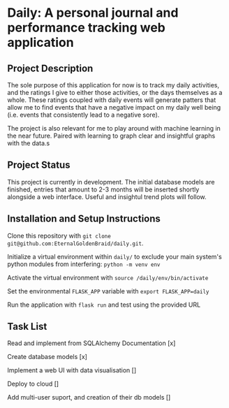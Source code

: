 # Daily: A personal journal and performance tracking web application

## Project Description

The sole purpose of this application for now is to track my daily activities, and the ratings I give to either those activities, or the days themselves as a whole. These ratings coupled with daily events will generate patters that allow me to find events that have a negative impact on my daily well being (i.e. events that consistently lead to a negative sore). 

The project is also relevant for me to play around with machine learning in the near future. Paired with learning to graph clear and insightful graphs with the data.s

## Project Status

This project is currently in development. The initial database models are finished, entries that amount to 2-3 months will be inserted shortly alongside a web interface. Useful and insightul trend plots will follow.

## Installation and Setup Instructions

Clone this repository with `git clone git@github.com:EternalGoldenBraid/daily.git`.

Initialize a virtual environment within `daily/` to exclude your main system's python modules from interfering: `python -m venv env`

Activate the virtual environment with `source /daily/env/bin/activate`

Set the environmental `FLASK_APP` variable with `export FLASK_APP=daily`

Run the application with `flask run` and test using the provided URL

## Task List

Read and implement from SQLAlchemy Documentation [x]

Create database models [x]

Implement a web UI with data visualisation []

Deploy to cloud []

Add multi-user suport, and creation of their db models []


